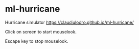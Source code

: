 # ml-hurricane
Hurricane simulator
https://claudiulodro.github.io/ml-hurricane/

Click on screen to start mouselook.

Escape key to stop mouselook.
